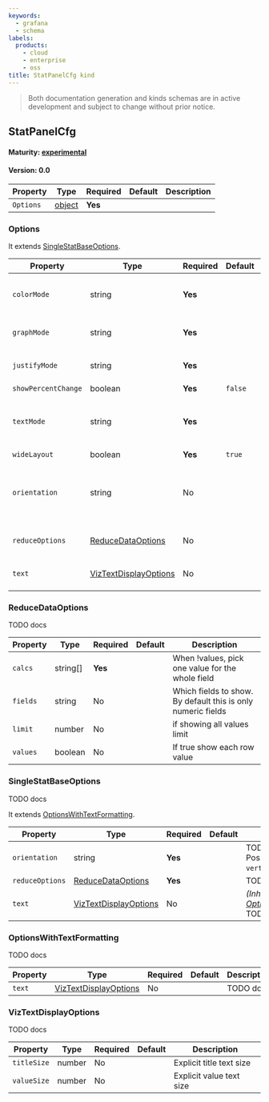 ```yaml
---
keywords:
  - grafana
  - schema
labels:
  products:
    - cloud
    - enterprise
    - oss
title: StatPanelCfg kind
---
```


> Both documentation generation and kinds schemas are in active development and subject to change without prior notice.

## StatPanelCfg

#### Maturity: [experimental](../../../maturity/#experimental)

#### Version: 0.0

| Property  | Type               | Required | Default | Description |
| --------- | ------------------ | -------- | ------- | ----------- |
| `Options` | [object](#options) | **Yes**  |         |             |

### Options

It extends [SingleStatBaseOptions](#singlestatbaseoptions).

| Property            | Type                                            | Required | Default | Description                                                                                                                                 |
| ------------------- | ----------------------------------------------- | -------- | ------- | ------------------------------------------------------------------------------------------------------------------------------------------- |
| `colorMode`         | string                                          | **Yes**  |         | TODO docs<br/>Possible values are: `value`, `background`, `background_solid`, `none`.                                                       |
| `graphMode`         | string                                          | **Yes**  |         | TODO docs<br/>Possible values are: `none`, `line`, `area`.                                                                                  |
| `justifyMode`       | string                                          | **Yes**  |         | TODO docs<br/>Possible values are: `auto`, `center`.                                                                                        |
| `showPercentChange` | boolean                                         | **Yes**  | `false` |                                                                                                                                             |
| `textMode`          | string                                          | **Yes**  |         | TODO docs<br/>Possible values are: `auto`, `value`, `value_and_name`, `name`, `none`.                                                       |
| `wideLayout`        | boolean                                         | **Yes**  | `true`  |                                                                                                                                             |
| `orientation`       | string                                          | No       |         | _(Inherited from [SingleStatBaseOptions](#singlestatbaseoptions))_<br/>TODO docs<br/>Possible values are: `auto`, `vertical`, `horizontal`. |
| `reduceOptions`     | [ReduceDataOptions](#reducedataoptions)         | No       |         | _(Inherited from [SingleStatBaseOptions](#singlestatbaseoptions))_<br/>TODO docs                                                            |
| `text`              | [VizTextDisplayOptions](#viztextdisplayoptions) | No       |         | _(Inherited from [SingleStatBaseOptions](#singlestatbaseoptions))_<br/>TODO docs                                                            |

### ReduceDataOptions

TODO docs

| Property | Type     | Required | Default | Description                                                  |
| -------- | -------- | -------- | ------- | ------------------------------------------------------------ |
| `calcs`  | string[] | **Yes**  |         | When !values, pick one value for the whole field             |
| `fields` | string   | No       |         | Which fields to show. By default this is only numeric fields |
| `limit`  | number   | No       |         | if showing all values limit                                  |
| `values` | boolean  | No       |         | If true show each row value                                  |

### SingleStatBaseOptions

TODO docs

It extends [OptionsWithTextFormatting](#optionswithtextformatting).

| Property        | Type                                            | Required | Default | Description                                                                              |
| --------------- | ----------------------------------------------- | -------- | ------- | ---------------------------------------------------------------------------------------- |
| `orientation`   | string                                          | **Yes**  |         | TODO docs<br/>Possible values are: `auto`, `vertical`, `horizontal`.                     |
| `reduceOptions` | [ReduceDataOptions](#reducedataoptions)         | **Yes**  |         | TODO docs                                                                                |
| `text`          | [VizTextDisplayOptions](#viztextdisplayoptions) | No       |         | _(Inherited from [OptionsWithTextFormatting](#optionswithtextformatting))_<br/>TODO docs |

### OptionsWithTextFormatting

TODO docs

| Property | Type                                            | Required | Default | Description |
| -------- | ----------------------------------------------- | -------- | ------- | ----------- |
| `text`   | [VizTextDisplayOptions](#viztextdisplayoptions) | No       |         | TODO docs   |

### VizTextDisplayOptions

TODO docs

| Property    | Type   | Required | Default | Description              |
| ----------- | ------ | -------- | ------- | ------------------------ |
| `titleSize` | number | No       |         | Explicit title text size |
| `valueSize` | number | No       |         | Explicit value text size |
